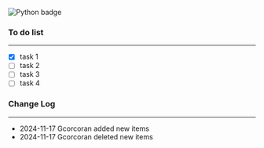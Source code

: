 ![Python badge](https://img.shields.io/badge/Python-3776AB?style=for-the-badge&logo=python&logoColor=white)

### To do list

---

- [x] task 1
- [ ] task 2
- [ ] task 3
- [ ] task 4

### Change Log

---

- 2024-11-17 Gcorcoran added new items
- 2024-11-17 Gcorcoran deleted new items
